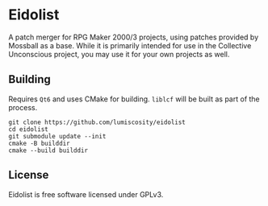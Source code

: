# Eidolist
A patch merger for RPG Maker 2000/3 projects, using patches provided by Mossball as a base. While it is primarily intended for use in the Collective Unconscious project, you may use it for your own projects as well.

## Building
Requires `Qt6` and uses CMake for building. `liblcf` will be built as part of the process.

```
git clone https://github.com/lumiscosity/eidolist
cd eidolist
git submodule update --init
cmake -B builddir
cmake --build builddir
```

## License
Eidolist is free software licensed under GPLv3.
